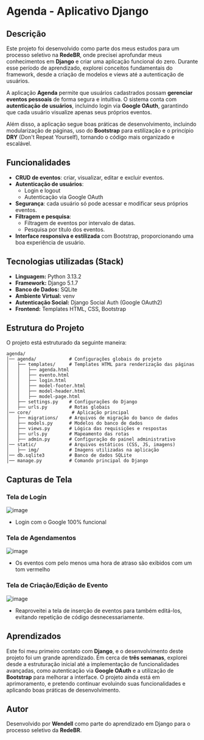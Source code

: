 # Agenda - Aplicativo Django

## Descrição
Este projeto foi desenvolvido como parte dos meus estudos para um processo seletivo na **RedeBR**, onde precisei aprofundar meus conhecimentos em **Django** e criar uma aplicação funcional do zero. Durante esse período de aprendizado, explorei conceitos fundamentais do framework, desde a criação de modelos e views até a autenticação de usuários.

A aplicação **Agenda** permite que usuários cadastrados possam **gerenciar eventos pessoais** de forma segura e intuitiva. O sistema conta com **autenticação de usuários**, incluindo login via **Google OAuth**, garantindo que cada usuário visualize apenas seus próprios eventos.

Além disso, a aplicação segue boas práticas de desenvolvimento, incluindo modularização de páginas, uso do **Bootstrap** para estilização e o princípio **DRY** (Don't Repeat Yourself), tornando o código mais organizado e escalável.

## Funcionalidades

- **CRUD de eventos**: criar, visualizar, editar e excluir eventos.
- **Autenticação de usuários**:
  - Login e logout
  - Autenticação via Google OAuth
- **Segurança**: cada usuário só pode acessar e modificar seus próprios eventos.
- **Filtragem e pesquisa**:
  - Filtragem de eventos por intervalo de datas.
  - Pesquisa por título dos eventos.
- **Interface responsiva e estilizada** com Bootstrap, proporcionando uma boa experiência de usuário.

## Tecnologias utilizadas (Stack)

- **Linguagem:** Python 3.13.2
- **Framework:** Django 5.1.7
- **Banco de Dados:** SQLite
- **Ambiente Virtual:** venv
- **Autenticação Social:** Django Social Auth (Google OAuth2)
- **Frontend:** Templates HTML, CSS, Bootstrap

## Estrutura do Projeto

O projeto está estruturado da seguinte maneira:

```
agenda/
│── agenda/            # Configurações globais do projeto
│   ├── templates/     # Templates HTML para renderização das páginas
│   │   ├── agenda.html
│   │   ├── evento.html
│   │   ├── login.html
│   │   ├── model-footer.html
│   │   ├── model-header.html
│   │   ├── model-page.html
│   ├── settings.py    # Configurações do Django
│   ├── urls.py        # Rotas globais
│── core/               # Aplicação principal
│   ├── migrations/    # Arquivos de migração do banco de dados
│   ├── models.py      # Modelos do banco de dados
│   ├── views.py       # Lógica das requisições e respostas
│   ├── urls.py        # Mapeamento das rotas
│   ├── admin.py       # Configuração do painel administrativo
│── static/            # Arquivos estáticos (CSS, JS, imagens)
│   ├── img/           # Imagens utilizadas na aplicação
│── db.sqlite3         # Banco de dados SQLite
│── manage.py          # Comando principal do Django
```

## Capturas de Tela

### Tela de Login
![image](https://github.com/user-attachments/assets/ce4a7c39-9566-489a-b543-60bf2c675f89)
* Login com o Google 100% funcional

### Tela de Agendamentos
![image](https://github.com/user-attachments/assets/57d12d2d-a45b-4ff6-9089-f09fc9e84193)
* Os eventos com pelo menos uma hora de atraso são exibidos com um tom vermelho

### Tela de Criação/Edição de Evento
![image](https://github.com/user-attachments/assets/992cf1c1-45ce-45f9-a236-bd458e5f506f)
* Reaproveitei a tela de inserção de eventos para também editá-los, evitando repetição de código desnecessariamente.

## Aprendizados

Este foi meu primeiro contato com **Django**, e o desenvolvimento deste projeto foi um grande aprendizado. Em cerca de **três semanas**, explorei desde a estruturação inicial até a implementação de funcionalidades avançadas, como autenticação via **Google OAuth** e a utilização de **Bootstrap** para melhorar a interface. O projeto ainda está em aprimoramento, e pretendo continuar evoluindo suas funcionalidades e aplicando boas práticas de desenvolvimento.

## Autor

Desenvolvido por **Wendell** como parte do aprendizado em Django para o processo seletivo da **RedeBR**.

